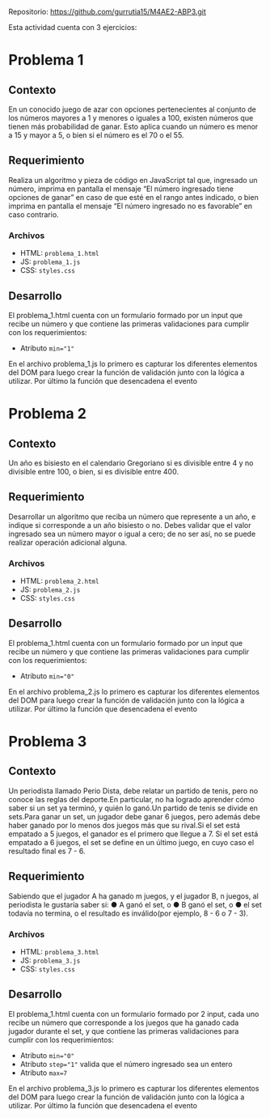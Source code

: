 Repositorio: https://github.com/gurrutia15/M4AE2-ABP3.git

Esta actividad cuenta con 3 ejercicios:

# Problema 1
## Contexto
En un conocido juego de azar con opciones pertenecientes al conjunto de los números mayores a 1 y menores o iguales a 100, existen números que tienen más probabilidad de ganar. Esto aplica cuando un número es menor a 15 y mayor a 5, o bien si el número es el 70 o el 55.

## Requerimiento
Realiza un algoritmo y pieza de código en JavaScript tal que, ingresado un número, imprima en pantalla el mensaje “El número ingresado tiene opciones de ganar” en caso de que esté en el rango antes indicado, o bien imprima en pantalla el mensaje “El número ingresado no es favorable” en caso contrario.

### Archivos
- HTML: `problema_1.html`
- JS: `problema_1.js`
- CSS: `styles.css`

## Desarrollo
El problema_1.html cuenta con un formulario formado por un input que recibe un número y que contiene las primeras validaciones para cumplir con los requerimientos:

- Atributo `min="1"`

En el archivo problema_1.js lo primero es capturar los diferentes elementos del DOM para luego crear la función de validación junto con la lógica a utilizar. Por último la función que desencadena el evento

# Problema 2
## Contexto
Un año es bisiesto en el calendario Gregoriano si es divisible entre 4 y no divisible entre 100, o bien, si es divisible entre 400.

## Requerimiento
Desarrollar un algoritmo que reciba un número que represente a un año, e indique si corresponde a un año bisiesto o no. Debes validar que el valor ingresado sea un número mayor o igual a cero; de no ser así, no se puede realizar operación adicional alguna.

### Archivos
- HTML: `problema_2.html`
- JS: `problema_2.js`
- CSS: `styles.css`

## Desarrollo
El problema_1.html cuenta con un formulario formado por un input que recibe un número y que contiene las primeras validaciones para cumplir con los requerimientos:

- Atributo `min="0"`

En el archivo problema_2.js lo primero es capturar los diferentes elementos del DOM para luego crear la función de validación junto con la lógica a utilizar. Por último la función que desencadena el evento

# Problema 3
## Contexto
Un periodista llamado Perio Dista, debe relatar un partido de tenis, pero no conoce las reglas del deporte.En particular, no ha logrado aprender cómo saber si un set ya terminó, y quién lo ganó.Un partido de tenis se divide en sets.Para ganar un set, un jugador debe ganar 6 juegos, pero además debe haber ganado por lo menos dos juegos más que su rival.Si el set está empatado a 5 juegos, el ganador es el primero que llegue a 7. Si el set está empatado a 6 juegos, el set se define en un último juego, en cuyo caso el resultado final es 7 - 6.

## Requerimiento
Sabiendo que el jugador A ha ganado m juegos, y el jugador B, n juegos, al periodista le gustaría saber si:
     ● A ganó el set, o
     ● B ganó el set, o
     ● el set todavía no termina, o el resultado es inválido(por ejemplo, 8 - 6 o 7 - 3).

### Archivos
- HTML: `problema_3.html`
- JS: `problema_3.js`
- CSS: `styles.css`

## Desarrollo
El problema_1.html cuenta con un formulario formado por 2 input, cada uno recibe un número que corresponde a los juegos que ha ganado cada jugador durante el set, y que contiene las primeras validaciones para cumplir con los requerimientos:

- Atributo `min="0"`
- Atributo `step="1"` valida que el número ingresado sea un entero
- Atributo `max=7`

En el archivo problema_3.js lo primero es capturar los diferentes elementos del DOM para luego crear la función de validación junto con la lógica a utilizar. Por último la función que desencadena el evento